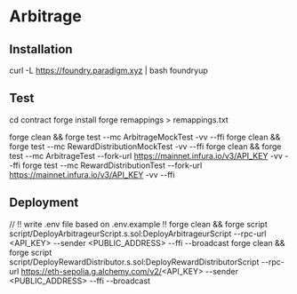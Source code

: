 # Arbitrage

## Installation
curl -L https://foundry.paradigm.xyz | bash
foundryup

## Test
cd contract
forge install
forge remappings > remappings.txt

forge clean && forge test --mc ArbitrageMockTest -vv --ffi
forge clean && forge test --mc RewardDistributionMockTest -vv --ffi
forge clean && forge test --mc ArbitrageTest --fork-url https://mainnet.infura.io/v3/API_KEY -vv --ffi
forge test --mc RewardDistributionTest --fork-url https://mainnet.infura.io/v3/API_KEY -vv --ffi

## Deployment
// !! write .env file based on .env.example  !!
forge clean && forge script script/DeployArbitrageurScript.s.sol:DeployArbitrageurScript --rpc-url <API_KEY> --sender <PUBLIC_ADDRESS> --ffi --broadcast
forge clean && forge script script/DeployRewardDistributor.s.sol:DeployRewardDistributorScript --rpc-url https://eth-sepolia.g.alchemy.com/v2/<API_KEY> --sender <PUBLIC_ADDRESS> --ffi --broadcast